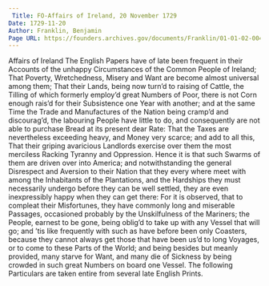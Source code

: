 ```yaml
---
 Title: FO-Affairs of Ireland, 20 November 1729
Date: 1729-11-20
Author: Franklin, Benjamin
Page URL: https://founders.archives.gov/documents/Franklin/01-01-02-0045
---
```

Affairs of Ireland
The English Papers have of late been frequent in their Accounts of the unhappy Circumstances of the Common People of Ireland; That Poverty, Wretchedness, Misery and Want are become almost universal among them; That their Lands, being now turn’d to raising of Cattle, the Tilling of which formerly employ’d great Numbers of Poor, there is not Corn enough rais’d for their Subsistence one Year with another; and at the same Time the Trade and Manufactures of the Nation being cramp’d and discourag’d, the labouring People have little to do, and consequently are not able to purchase Bread at its present dear Rate: That the Taxes are nevertheless exceeding heavy, and Money very scarce; and add to all this, That their griping avaricious Landlords exercise over them the most merciless Racking Tyranny and Oppression. Hence it is that such Swarms of them are driven over into America; and notwithstanding the general Disrespect and Aversion to their Nation that they every where meet with among the Inhabitants of the Plantations, and the Hardships they must necessarily undergo before they can be well settled, they are even inexpressibly happy when they can get there: For it is observed, that to compleat their Misfortunes, they have commonly long and miserable Passages, occasioned probably by the Unskilfulness of the Mariners; the People, earnest to be gone, being oblig’d to take up with any Vessel that will go; and ’tis like frequently with such as have before been only Coasters, because they cannot always get those that have been us’d to long Voyages, or to come to these Parts of the World; and being besides but meanly provided, many starve for Want, and many die of Sickness by being crowded in such great Numbers on board one Vessel. The following Particulars are taken entire from several late English Prints.

